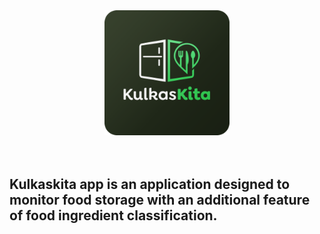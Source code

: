 <div align="center">
  <img src="https://github.com/Capstone-Bangkit-KulkasKita/KulkasKita-Documentation/blob/main/logo-kulkaskita-round.png" alt="logo" width="200" height="auto" />
</div>


<br>
<br>

<p align="justify">
<h2>Kulkaskita app is an application designed to monitor food storage with an additional feature of food ingredient classification.</h2>
 </p>
